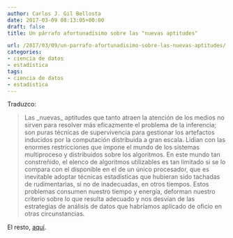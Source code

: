 ```yaml
---
author: Carlos J. Gil Bellosta
date: 2017-03-09 08:13:05+00:00
draft: false
title: Un párrafo afortunadísimo sobre las "nuevas aptitudes"

url: /2017/03/09/un-parrafo-afortunadisimo-sobre-las-nuevas-aptitudes/
categories:
- ciencia de datos
- estadística
tags:
- ciencia de datos
- estadística
---
```


Traduzco:



<blockquote>
Las _nuevas_ aptitudes que tanto atraen la atención de los medios no sirven para resolver más eficazmente el problema de la inferencia; son puras técnicas de supervivencia para gestionar los artefactos inducidos por la computación distribuida a gran escala. Lidian con las enormes restricciones que impone el mundo de los sistemas multiproceso y distribuidos sobre los algoritmos. En este mundo tan constreñido, el elenco de algoritmos utilizables es tan limitado si se lo compara con el disponible en el de un único procesador, que es inevitable adoptar técnicas estadísticas que hubieran sido tachadas de rudimentarias, si no de inadecuadas, en otros tiempos. Estos problemas consumen nuestro tiempo y energía, deforman nuestro criterio sobre lo que resulta adecuado y nos desvían de las estrategias de análisis de datos que habríamos aplicado de oficio en otras circunstancias.</blockquote>



El resto, [aquí](http://courses.csail.mit.edu/18.337/2015/docs/50YearsDataScience.pdf).


